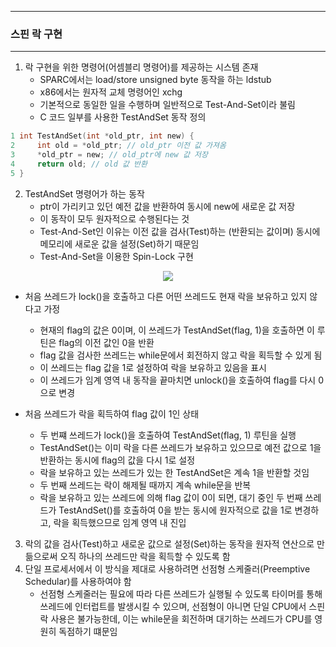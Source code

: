-----
### 스핀 락 구현
-----
1. 락 구현을 위한 명령어(어셈블리 명령어)를 제공하는 시스템 존재
   - SPARC에서는 load/store unsigned byte 동작을 하는 ldstub
   - x86에서는 원자적 교체 명령어인 xchg
   - 기본적으로 동일한 일을 수행하며 일반적으로 Test-And-Set이라 불림
   - C 코드 일부를 사용한 TestAndSet 동작 정의
```c
1 int TestAndSet(int *old_ptr, int new) {
2     int old = *old_ptr; // old_ptr 이전 값 가져옴 
3     *old_ptr = new; // old_ptr에 new 값 저장
4     return old; // old 값 반환
5 }
```

2. TestAndSet 명령어가 하는 동작
   - ptr이 가리키고 있던 예전 값을 반환하여 동시에 new에 새로운 값 저장
   - 이 동작이 모두 원자적으로 수행된다는 것
   - Test-And-Set인 이유는 이전 값을 검사(Test)하는 (반환되는 값이며) 동시에 메모리에 새로운 값을 설정(Set)하기 때문임
   - Test-And-Set을 이용한 Spin-Lock 구현
<div align="center">
<img src="https://github.com/user-attachments/assets/4b619a00-51b8-4edb-bc10-7a0f34a4ea4c">
</div>

   - 처음 쓰레드가 lock()을 호출하고 다른 어떤 쓰레드도 현재 락을 보유하고 있지 않다고 가정
     + 현재의 flag의 값은 0이며, 이 쓰레드가 TestAndSet(flag, 1)을 호출하면 이 루틴은 flag의 이전 값인 0을 반환
     + flag 값을 검사한 쓰레드는 while문에서 회전하지 않고 락을 획득할 수 있게 됨
     + 이 쓰레드는 flag 값을 1로 설정하여 락을 보유하고 있음을 표시
     + 이 쓰레드가 임계 영역 내 동작을 끝마치면 unlock()을 호출하여 flag를 다시 0으로 변경

   - 처음 쓰레드가 락을 획득하여 flag 값이 1인 상태
     + 두 번쨰 쓰레드가 lock()을 호출하여 TestAndSet(flag, 1) 루틴을 실행
     + TestAndSet()는 이미 락을 다른 쓰레드가 보유하고 있으므로 예전 값으로 1을 반환하는 동시에 flag의 값을 다시 1로 설정
     + 락을 보유하고 있는 쓰레드가 있는 한 TestAndSet은 계속 1을 반환할 것임
     + 두 번째 쓰레드는 락이 해제될 때까지 계속 while문을 반복
     + 락을 보유하고 있는 쓰레드에 의해 flag 값이 0이 되면, 대기 중인 두 번째 쓰레드가 TestAndSet()를 호출하여 0을 받는 동시에 원자적으로 값을 1로 변경하고, 락을 획득했으므로 임계 영역 내 진입

3. 락의 값을 검사(Test)하고 새로운 값으로 설정(Set)하는 동작을 원자적 연산으로 만듦으로써 오직 하나의 쓰레드만 락을 획득할 수 있도록 함
4. 단일 프로세서에서 이 방식을 제대로 사용하려면 선점형 스케줄러(Preemptive Schedular)를 사용하여야 함
   - 선점형 스케줄러는 필요에 따라 다른 쓰레드가 실행될 수 있도록 타이머를 통해 쓰레드에 인터럽트를 발생시킬 수 있으며, 선점형이 아니면 단일 CPU에서 스핀 락 사용은 불가능한데, 이는 while문을 회전하며 대기하는 쓰레드가 CPU를 영원히 독점하기 떄문임
